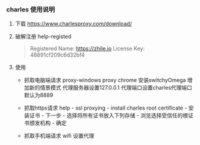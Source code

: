 ### charles 使用说明


1. 下载 <https://www.charlesproxy.com/download/>

2. 破解注册 
help-registed
    >Registered Name: https://zhile.io
    License Key: 48891cf209c6d32bf4

3. 使用

    - 抓取电脑端请求
        proxy-windows proxy
        chrome 安装switchyOmega 增加新的情景模式 代理服务器设置127.0.0.1 代理端口设置charles代理端口默认为8889
    
    - 抓取https请求
        help - ssl proxying - install charles root certificate - 安装证书 - 下一步 - 选择将所有证书放入下列存储 - 浏览选择受信任的根证书颁发机构 - 确定  


    - 抓取手机端请求
        wifi 设置代理
